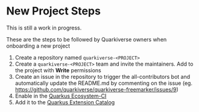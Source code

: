 # New Project Steps

This is still a work in progress.

These are the steps to be followed by Quarkiverse owners when onboarding a new project

1. Create a repository named `quarkiverse-<PROJECT>`
2. Create a `quarkiverse-<PROJECT>` team and invite the maintainers. Add to the project with **Write** permissions
3. Create an issue in the repository to trigger the all-contributors bot and automatically update the README.md by commenting on the issue (eg. https://github.com/quarkiverse/quarkiverse-freemarker/issues/9)
4. Enable in the [Quarkus Ecosystem-CI](https://github.com/quarkusio/quarkus-ecosystem-ci)
5. Add it to the [Quarkus Extension Catalog](https://github.com/quarkusio/quarkus-extension-catalog)
